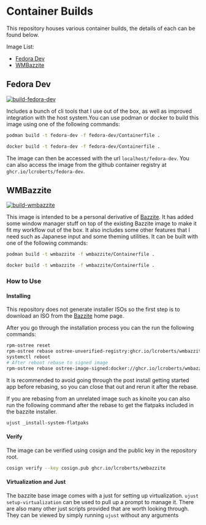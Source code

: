 # Container Builds

This repository houses various container builds, the details of each can be found below.

Image List:
- [Fedora Dev](#fedora-dev)
- [WMBazzite](#wmbazzite)

## Fedora Dev

[![build-fedora-dev](https://github.com/lcroberts/container-builds/actions/workflows/build-fedora-dev.yml/badge.svg)](https://github.com/lcroberts/container-builds/actions/workflows/build-fedora-dev.yml)

Includes a bunch of cli tools that I use out of the box, as well as improved
integration with the host system.You can use podman or docker to build this
image using one of the following commands:

```bash
podman build -t fedora-dev -f fedora-dev/Containerfile .
```
```bash
docker build -t fedora-dev -f fedora-dev/Containerfile .
```

The image can then be accessed with the url `localhost/fedora-dev`. You can
also access the image from the github container registry at
`ghcr.io/lcroberts/fedora-dev`.

## WMBazzite

[![build-wmbazzite](https://github.com/lcroberts/container-builds/actions/workflows/build-wmbazzite.yml/badge.svg)](https://github.com/lcroberts/container-builds/actions/workflows/build-wmbazzite.yml)

This image is intended to be a personal derivative of [Bazzite](https://bazzite.gg/#). It has added some window manager stuff on top of the existing Bazzite image to make it fit my workflow out of the box. It also includes some other features that I need such as Japanese input and some theming utilities. It can be built with one of the following commands:

```bash
podman build -t wmbazzite -f wmbazzite/Containerfile .
```
```bash
docker build -t wmbazzite -f wmbazzite/Containerfile .
```


### How to Use

#### Installing

This repository does not generate installer ISOs so the first step is to download an ISO from the [Bazzite](https://bazzite.gg/#) home page.

After you go through the installation process you can the run the following commands:

```bash
rpm-ostree reset
rpm-ostree rebase ostree-unverified-registry:ghcr.io/lcroberts/wmbazzite:latest
systemctl reboot
# After reboot rebase to signed image
rpm-ostree rebase ostree-image-signed:docker://ghcr.io/lcroberts/wmbazzite:latest
```

It is recommended to avoid going through the post install getting started app before rebasing, so you can close that out and rerun it after the rebase.

If you are rebasing from an unrelated image such as kinoite you can also run the following command after the rebase to get the flatpaks included in the bazzite installer.

```bash
ujust _install-system-flatpaks
```

#### Verify

The image can be verified using cosign and the public key in the repository root.

```bash
cosign verify --key cosign.pub ghcr.io/lcroberts/wmbazzite
```

#### Virtualization and Just

The bazzite base image comes with a just for setting up virtualization. `ujust setup-virtualization` can be used to pull up a prompt to manage it. There are also many other just scripts provided that are worth looking through. They can be viewed by simply running `ujust` without any arguments
